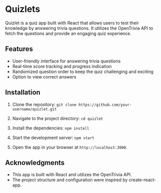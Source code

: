 
# Quizlets
Quizlet is a quiz app built with React that allows users to test their knowledge by answering trivia questions. It utilizes the OpenTrivia API to fetch the questions and provide an engaging quiz experience.
##
## Features

-   User-friendly interface for answering trivia questions
-   Real-time score tracking and progress indication
-   Randomized question order to keep the quiz challenging and exciting
-   Option to view correct answers

### 
## Installation

1.  Clone the repository:
     `git clone https://github.com/your-username/quizlet.git` 
    
2.  Navigate to the project directory:
    `cd quizlet` 
    
3.  Install the dependencies:
    `npm install` 
    
4. Start the development server:
    `npm start` 
    
5.  Open the app in your browser at `http://localhost:3000`.

### 
## Acknowledgments

-   This app is built with React and utilizes the OpenTrivia API.
-   The project structure and configuration were inspired by create-react-app.

